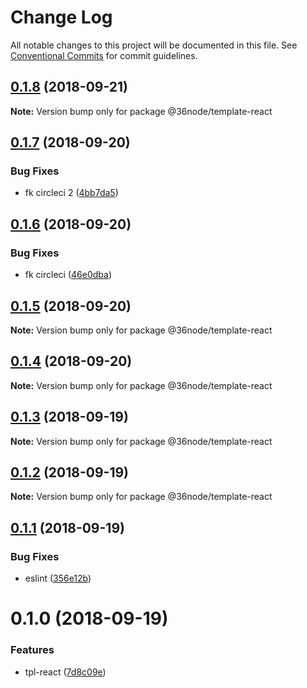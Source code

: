 # Change Log

All notable changes to this project will be documented in this file.
See [Conventional Commits](https://conventionalcommits.org) for commit guidelines.

<a name="0.1.8"></a>
## [0.1.8](https://github.com/36node/sketch/compare/@36node/template-react@0.1.7...@36node/template-react@0.1.8) (2018-09-21)

**Note:** Version bump only for package @36node/template-react





<a name="0.1.7"></a>
## [0.1.7](https://github.com/36node/sketch/compare/@36node/template-react@0.1.6...@36node/template-react@0.1.7) (2018-09-20)


### Bug Fixes

* fk circleci 2 ([4bb7da5](https://github.com/36node/sketch/commit/4bb7da5))





<a name="0.1.6"></a>
## [0.1.6](https://github.com/36node/sketch/compare/@36node/template-react@0.1.5...@36node/template-react@0.1.6) (2018-09-20)


### Bug Fixes

* fk circleci ([46e0dba](https://github.com/36node/sketch/commit/46e0dba))





<a name="0.1.5"></a>
## [0.1.5](https://github.com/36node/sketch/compare/@36node/template-react@0.1.4...@36node/template-react@0.1.5) (2018-09-20)

**Note:** Version bump only for package @36node/template-react





<a name="0.1.4"></a>
## [0.1.4](https://github.com/36node/sketch/compare/@36node/template-react@0.1.3...@36node/template-react@0.1.4) (2018-09-20)

**Note:** Version bump only for package @36node/template-react





<a name="0.1.3"></a>
## [0.1.3](https://github.com/36node/sketch/compare/@36node/template-react@0.1.2...@36node/template-react@0.1.3) (2018-09-19)

**Note:** Version bump only for package @36node/template-react





<a name="0.1.2"></a>
## [0.1.2](https://github.com/36node/sketch/compare/@36node/template-react@0.1.1...@36node/template-react@0.1.2) (2018-09-19)

**Note:** Version bump only for package @36node/template-react





<a name="0.1.1"></a>
## [0.1.1](https://github.com/36node/sketch/compare/@36node/template-react@0.1.0...@36node/template-react@0.1.1) (2018-09-19)


### Bug Fixes

* eslint ([356e12b](https://github.com/36node/sketch/commit/356e12b))




<a name="0.1.0"></a>
# 0.1.0 (2018-09-19)


### Features

* tpl-react ([7d8c09e](https://github.com/36node/sketch/commit/7d8c09e))

